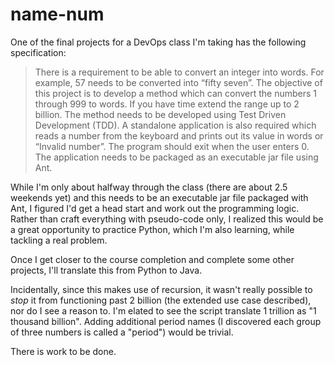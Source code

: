 # name-num

One of the final projects for a DevOps class I'm taking has the following specification:

> There is a requirement to be able to convert an integer into words. For example, 57 needs to be converted into “fifty seven”. The objective of this project is to develop a method which can convert the numbers 1 through 999 to words. If you have time extend the range up to 2 billion. The method needs to be developed using Test Driven Development (TDD). A standalone application is also required which reads a number from the keyboard and prints out its value in words or “Invalid number”. The program should exit when the user enters 0. The application needs to be packaged as an executable jar file using Ant.

While I'm only about halfway through the class (there are about 2.5 weekends yet) and this needs to be an executable jar file packaged with Ant, I figured I'd get a head start and work out the programming logic. Rather than craft everything with pseudo-code only, I realized this would be a great opportunity to practice Python, which I'm also learning, while tackling a real problem.

Once I get closer to the course completion and complete some other projects, I'll translate this from Python to Java.

Incidentally, since this makes use of recursion, it wasn't really possible to _stop_ it from functioning past 2 billion (the extended use case described), nor do I see a reason to. I'm elated to see the script translate 1 trillion as "1 thousand billion". Adding additional period names (I discovered each group of three numbers is called a "period") would be trivial.

There is work to be done.

